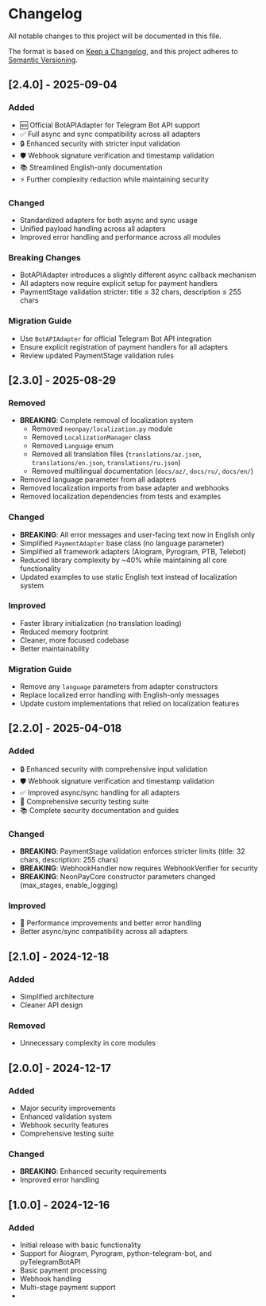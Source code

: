 # Changelog

All notable changes to this project will be documented in this file.

The format is based on [Keep a Changelog](https://keepachangelog.com/en/1.0.0/),
and this project adheres to [Semantic Versioning](https://semver.org/spec/v2.0.0/).

## [2.4.0] - 2025-09-04

### Added
- 🆕 Official BotAPIAdapter for Telegram Bot API support
- ✅ Full async and sync compatibility across all adapters
- 🔒 Enhanced security with stricter input validation
- 🛡️ Webhook signature verification and timestamp validation
- 📚 Streamlined English-only documentation
- ⚡ Further complexity reduction while maintaining security

### Changed
- Standardized adapters for both async and sync usage
- Unified payload handling across all adapters
- Improved error handling and performance across all modules

### Breaking Changes
- BotAPIAdapter introduces a slightly different async callback mechanism
- All adapters now require explicit setup for payment handlers
- PaymentStage validation stricter: title ≤ 32 chars, description ≤ 255 chars

### Migration Guide
- Use `BotAPIAdapter` for official Telegram Bot API integration
- Ensure explicit registration of payment handlers for all adapters
- Review updated PaymentStage validation rules

## [2.3.0] - 2025-08-29

### Removed
- **BREAKING**: Complete removal of localization system
  - Removed `neonpay/localization.py` module
  - Removed `LocalizationManager` class
  - Removed `Language` enum
  - Removed all translation files (`translations/az.json`, `translations/en.json`, `translations/ru.json`)
  - Removed multilingual documentation (`docs/az/`, `docs/ru/`, `docs/en/`)
- Removed language parameter from all adapters
- Removed localization imports from base adapter and webhooks
- Removed localization dependencies from tests and examples

### Changed
- **BREAKING**: All error messages and user-facing text now in English only
- Simplified `PaymentAdapter` base class (no language parameter)
- Simplified all framework adapters (Aiogram, Pyrogram, PTB, Telebot)
- Reduced library complexity by ~40% while maintaining all core functionality
- Updated examples to use static English text instead of localization system

### Improved
- Faster library initialization (no translation loading)
- Reduced memory footprint
- Cleaner, more focused codebase
- Better maintainability

### Migration Guide
- Remove any `language` parameters from adapter constructors
- Replace localized error handling with English-only messages
- Update custom implementations that relied on localization features

## [2.2.0] - 2025-04-018

### Added
- 🔒 Enhanced security with comprehensive input validation
- 🛡️ Webhook signature verification and timestamp validation
- ✅ Improved async/sync handling for all adapters
- 🧪 Comprehensive security testing suite
- 📚 Complete security documentation and guides

### Changed
- **BREAKING**: PaymentStage validation enforces stricter limits (title: 32 chars, description: 255 chars)
- **BREAKING**: WebhookHandler now requires WebhookVerifier for security
- **BREAKING**: NeonPayCore constructor parameters changed (max_stages, enable_logging)

### Improved
- 🚀 Performance improvements and better error handling
- Better async/sync compatibility across all adapters

## [2.1.0] - 2024-12-18

### Added
- Simplified architecture
- Cleaner API design

### Removed
- Unnecessary complexity in core modules

## [2.0.0] - 2024-12-17

### Added
- Major security improvements
- Enhanced validation system
- Webhook security features
- Comprehensive testing suite

### Changed
- **BREAKING**: Enhanced security requirements
- Improved error handling

## [1.0.0] - 2024-12-16

### Added
- Initial release with basic functionality
- Support for Aiogram, Pyrogram, python-telegram-bot, and pyTelegramBotAPI
- Basic payment processing
- Webhook handling
- Multi-stage payment support
- 
